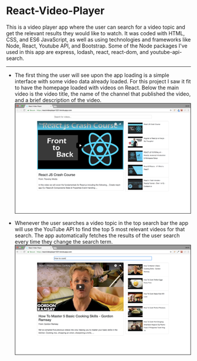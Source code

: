 # React-Video-Player
This is a video player app where the user can search for a video topic and get the relevant results they would like to watch. It was coded with HTML, CSS, and ES6 JavaScript, as well as using technologies and frameworks like Node, React, Youtube API, and Bootstrap. Some of the Node packages I've used in this app are express, lodash, react, react-dom, and youtube-api-search. 

---

- The first thing the user will see upon the app loading is a simple interface with some video data already loaded. For this project I saw it fit to have the homepage loaded with videos on React. Below the main video is the video title, the name of the channel that published the video, and a brief description of the video.
![HOME SCREEN](/read_me/1-home.png)

- Whenever the user searches a video topic in the top search bar the app will use the YouTube API to find the top 5 most relevant videos for that search. The app automatically fetches the results of the user search every time they change the search term.
![SEARCH ONE](/read_me/2-search-one.png)
